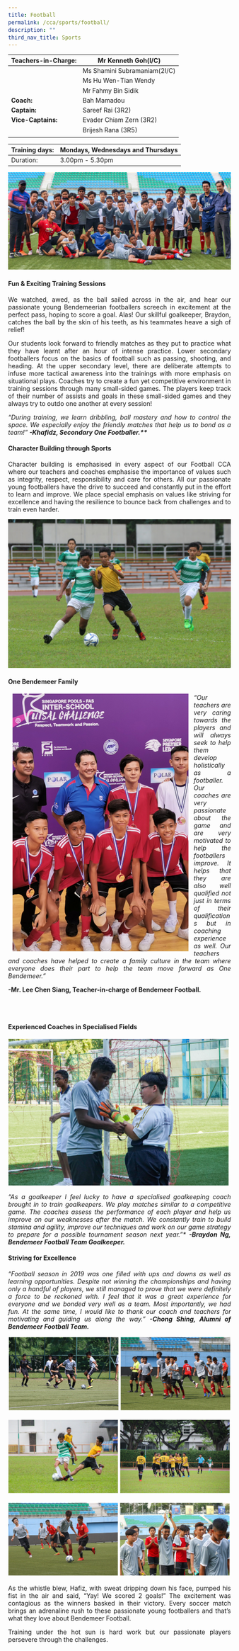 ```yaml
---
title: Football
permalink: /cca/sports/football/
description: ""
third_nav_title: Sports
---
```

|  **Teachers-in-Charge:** | Mr Kenneth Goh(I/C) | 
| -------- | -------- |
|  | Ms Shamini Subramaniam(2I/C) |
|  | Ms Hu Wen-Tian Wendy |
|  | Mr Fahmy Bin Sidik |
|**Coach:** |Bah Mamadou |
|**Captain:** | Sareef Rai (3R2) |
|**Vice-Captains:** |  Evader Chiam Zern (3R2)  |
|  | Brijesh Rana (3R5) |
|  |  |

| Training days: | Mondays, Wednesdays and Thursdays  |
| - | -|
| Duration: |  3.00pm - 5.30pm |

![](/images/Cca/cca-football-01.jpg)

#### Fun & Exciting Training Sessions

<p style="text-align:justify">We watched, awed, as the ball sailed across in the air, and hear our passionate young Bendemeerian footballers screech in excitement at the perfect pass, hoping to score a goal. Alas! Our skillful goalkeeper, Braydon, catches the ball by the skin of his teeth, as his teammates heave a sigh of relief!</p>

<p style="text-align:justify">Our students look forward to friendly matches as they put to practice what they have learnt after an hour of intense practice. Lower secondary footballers focus on the basics of football such as passing, shooting, and heading. At the upper secondary level, there are deliberate attempts to infuse more tactical awareness into the trainings with more emphasis on situational plays. Coaches try to create a fun yet competitive environment in training sessions through many small-sided games. The players keep track of their number of assists and goals in these small-sided games and they always try to outdo one another at every session!</p>

<p style="text-align:justify; font-style:italic">“During training, we learn dribbling, ball mastery and how to control the space. We especially enjoy the friendly matches that help us to bond as a team!” <b>-Khafidz, Secondary One Footballer.**</b></p>

#### Character Building through Sports

<p style="text-align:justify">Character building is emphasised in every aspect of our Football CCA where our teachers and coaches emphasise the importance of values such as integrity, respect, responsibility and care for others. All our passionate young footballers have the drive to succeed and constantly put in the effort to learn and improve. We place special emphasis on values like striving for excellence and having the resilience to bounce back from challenges and to train even harder.</p>

![](/images/Cca/cca-football-02.jpg)

#### One Bendemeer Family

<p style="float:left; margin: 0 10px">
<img src="/images/Cca/football-03-e1627316094881-704x1024.png" alt="Football" style="width:400px" /></p>
<p style="text-align:justify">

<p style="text-align:justify; font-style:italic">“Our teachers are very caring towards the players and will always seek to help them develop holistically as a footballer. Our coaches are very passionate about the game and are very motivated to help the footballers improve. It helps that they are also well qualified not just in terms of their qualifications but in coaching experience as well. Our teachers and coaches have helped to create a family culture in the team where everyone does their part to help the team move forward as One Bendemeer.”</p>

**-Mr. Lee Chen Siang, Teacher-in-charge of Bendemeer Football.** 
	</p>
<br>
<br>

#### Experienced Coaches in Specialised Fields

![Braydon Ng, Bendemeer Football Team Goalkeeper](/images/Cca/football-04-e1627316282738-768x504.png)

<p style="text-align:justify; font-style:italic">“As a goalkeeper I feel lucky to have a specialised goalkeeping coach brought in to train goalkeepers. We play matches similar to a competitive game. The coaches assess the performance of each player and help us improve on our weaknesses after the match. We constantly train to build stamina and agility, improve our techniques and work on our game strategy to prepare for a possible tournament season next year.”*   <b>-Braydon Ng, Bendemeer Football Team Goalkeeper.</b></p>

#### Striving for Excellence

<p style="text-align:justify; font-style:italic">“Football season in 2019 was one filled with ups and downs as well as learning opportunities. Despite not winning the championships and having only a handful of players, we still managed to prove that we were definitely a force to be reckoned with. I feel that it was a great experience for everyone and we bonded very well as a team. Most importantly, we had fun. At the same time, I would like to thank our coach and teachers for motivating and guiding us along the way.” <b>-Chong Shing, Alumni of Bendemeer Football Team.</b></p>

![](/images/Cca/cca-football-03.jpg)

![](/images/Cca/cca-football-04.jpg)

![](/images/Cca/cca-football-05.jpg)

<p style="text-align:justify">As the whistle blew, Hafiz, with sweat dripping down his face, pumped his fist in the air and said, “Yay! We scored 2 goals!” The excitement was contagious as the winners basked in their victory. Every soccer match brings an adrenaline rush to these passionate young footballers and that’s what they love about Bendemeer Football.</p>

<p style="text-align:justify">Training under the hot sun is hard work but our passionate players persevere through the challenges.</p>